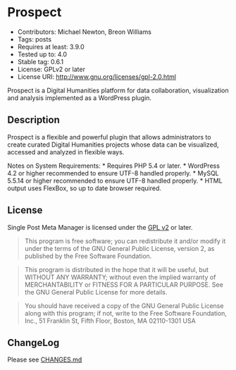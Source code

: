 # Prospect

* Contributors: Michael Newton, Breon Williams
* Tags: posts
* Requires at least: 3.9.0
* Tested up to: 4.0
* Stable tag: 0.6.1
* License: GPLv2 or later
* License URI: http://www.gnu.org/licenses/gpl-2.0.html

Prospect is a Digital Humanities platform for data collaboration, visualization and analysis implemented as a WordPress plugin.

## Description

Prospect is a flexible and powerful plugin that allows administrators to create curated Digital
Humanities projects whose data can be visualized, accessed and analyzed in flexible ways.

Notes on System Requirements:
	* Requires PHP 5.4 or later.
	* WordPress 4.2 or higher recommended to ensure UTF-8 handled properly.
	* MySQL 5.5.14 or higher recommended to ensure UTF-8 handled properly.
	* HTML output uses FlexBox, so up to date browser required.

## License

Single Post Meta Manager is licensed under the [GPL v2](LICENSE.txt) or later.

> This program is free software; you can redistribute it and/or modify
it under the terms of the GNU General Public License, version 2, as
published by the Free Software Foundation.

> This program is distributed in the hope that it will be useful,
but WITHOUT ANY WARRANTY; without even the implied warranty of
MERCHANTABILITY or FITNESS FOR A PARTICULAR PURPOSE.  See the
GNU General Public License for more details.

> You should have received a copy of the GNU General Public License
along with this program; if not, write to the Free Software
Foundation, Inc., 51 Franklin St, Fifth Floor, Boston, MA  02110-1301  USA

## ChangeLog

Please see [CHANGES.md](CHANGES.md)
